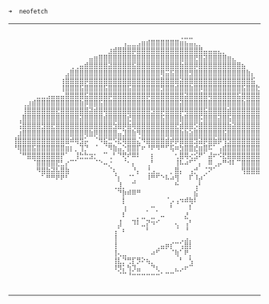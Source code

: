 ```zsh
➜  neofetch 
```

<table>
  <tr>
    <td width="40%">
      <pre>
      ⠀⠀⠀⠀⠀⠀⠀⠀⠀⠀⠀⠀⠀⠀⠀⠀⠀⠀⠀⠀⠀⠀⠀⠀⠀⠀⠀⠀⠀⠀⢀⣀⣀⠀⠀⠀⠀⠀⠀⠀⠀⠀⠀⠀⠀⠀⠀⠀⠀⠀⠀⠀⠀⠀⠀⠀⠀⠀⠀⠀
⠀⠀⠀⠀⠀⠀⠀⠀⠀⠀⠀⠀⠀⠀⠀⠀⠀⠀⠀⠀⠀⠀⠀⢠⣀⣀⣠⣶⣾⣿⣿⣿⣿⣿⣿⣶⣦⣤⣄⡀⠀⠀⠀⠀⠀⠀⠀⠀⠀⠀⠀⠀⠀⠀⠀⠀⠀⠀⠀⠀
⠀⠀⠀⠀⠀⠀⠀⠀⠀⠀⠀⠀⠀⠀⠀⠀⠀⠀⠀⠀⣰⣾⣿⣿⣿⡿⣿⣿⣿⣿⣿⣿⣿⣿⣿⣿⣿⣿⣿⣿⣤⣤⣤⣄⡀⠀⠀⠀⠀⠀⠀⠀⠀⠀⠀⠀⠀⠀⠀⠀
⠀⠀⠀⠀⠀⠀⠀⠀⠀⠀⠀⠀⠀⠀⠀⠀⣤⣶⣿⣿⣿⣿⣿⣿⣿⣿⣿⣿⣿⣿⣿⣿⣿⣿⣿⣿⣿⣿⣟⣿⣽⣿⣿⣿⣿⣶⣄⠀⠀⠀⠀⠀⠀⠀⠀⠀⠀⠀⠀⠀
⠀⠀⠀⠀⠀⠀⠀⠀⠀⠀⠀⠀⢀⢀⣤⣾⣿⣿⣿⣿⣽⣿⣿⣿⣿⣯⣿⣿⣿⣿⣿⣿⣿⣿⣿⣷⣿⣿⡿⣿⣿⣿⣿⣿⣿⣿⣿⣿⣦⠀⠀⠀⠀⠀⠀⠀⠀⠀⠀⠀
⠀⠀⠀⠀⠀⠀⠀⠀⠀⠀⠀⣠⣿⣿⣿⣿⣿⣿⣿⣿⣿⣿⣿⣿⣿⣿⣿⣿⣿⣿⣿⢿⣭⣯⣿⣿⣿⣻⣿⣿⣿⣿⣿⣿⣿⣿⣿⣿⣿⣷⡄⠀⠀⠀⠀⠀⠀⠀⠀⠀
⠀⠀⠀⠀⠀⠀⠀⠀⠀⠀⢰⣿⣿⣿⣿⡿⣿⣿⣿⣿⣿⣿⣿⣿⣿⣿⣿⣿⣿⣿⣿⣿⣿⣿⣿⣽⣿⣿⣿⣿⣿⣿⣿⣿⣿⣿⣿⣿⣿⣿⣯⠀⠀⠀⠀⠀⠀⠀⠀⠀
⠀⠀⠀⠀⠀⠀⠀⠀⠀⠀⢸⣿⣿⣿⣯⣿⣿⣿⣿⣯⣿⣿⣿⣿⣯⣿⣿⣿⣿⣿⣿⣻⣿⣿⣾⣿⣿⣷⣿⡿⣿⣿⣿⣿⣿⣿⣿⣿⣯⣿⣿⣗⡀⠀⠀⠀⠀⠀⠀⠀
⠀⠀⠀⠀⠀⣀⣀⣠⣤⣤⣤⣿⣿⣿⣿⣯⣿⣿⣿⣿⡿⣿⣿⣿⣿⣿⣿⣿⡿⣿⣿⣿⣿⣿⣿⣿⣽⣿⣿⣿⣿⢿⣿⣿⣿⣿⣿⣯⣿⣿⣿⣿⣿⣧⠀⠀⠀⠀⠀⠀
⠀⠀⢀⣰⣾⣿⣿⣿⣿⣿⣿⣿⣿⣿⣷⡿⣿⣿⣯⣿⣿⣿⣿⣿⣿⣿⣿⣿⣿⣿⣿⣿⣿⣿⣿⣽⣿⣿⣿⣿⣿⣿⣿⣿⣿⣿⣿⣿⣷⣿⣿⣿⣿⣿⣷⡀⠀⠀⠀⠀
⠀⠀⢸⣿⣿⣿⣿⣿⣿⣟⣿⣿⣿⣿⣿⣿⣽⣾⣿⢿⣿⣿⣿⣿⣿⣿⣿⣿⣿⣻⣿⡿⣿⣿⣿⡿⢿⣿⣿⣿⣯⣿⣿⣿⣿⣾⣿⣿⣿⣿⣿⣿⣷⣿⣽⣦⡀⠀⠀⠀
⠀⢀⣿⣿⣿⣿⣿⣿⣿⣿⣿⣿⣿⣿⣽⣿⣿⣿⣿⣾⣿⣿⣿⣿⣞⣿⣿⣿⣿⣿⣿⣯⣿⣿⣿⣷⣿⣿⣿⡯⣿⣿⣿⣽⣿⣯⣿⣿⣿⣿⣿⣿⣽⣿⣿⣿⣿⣷⡄⠀
⠀⢨⣿⣿⣿⣿⣻⣿⣟⣿⣿⣿⣿⣿⣿⣿⣿⣿⣿⣿⣿⣳⣿⡿⣷⢿⣿⣿⣿⣿⣿⣿⣿⣿⣟⣾⣿⣿⡫⣿⣿⣿⣿⣿⣿⣷⣽⣿⣿⣿⣿⣿⣿⣿⣿⣿⢿⣿⣷⠀
⠀⣰⣿⣿⣿⣿⣿⣿⣿⣿⣿⣿⣿⣿⣿⢿⣷⡿⣿⣿⣿⣿⣤⣹⣿⣷⠻⣿⣿⣿⣿⣿⣿⣿⣿⣷⣷⣵⣿⣿⣿⣿⣿⣿⣯⣿⣿⣿⣿⣿⣿⣿⣿⡿⣿⣿⣿⣿⣿⡀
⢸⣿⣿⣿⣿⣿⣿⣿⣿⣿⣿⣿⠾⢿⣻⡥⠀⠈⠻⣯⣛⠫⣟⢿⣿⣿⣌⠻⣿⣿⣿⣿⣾⡾⡿⣿⣿⣿⣻⣽⡿⣿⣷⡿⢻⣻⣿⣿⣿⣿⣿⣿⣿⣿⣿⣿⣿⣿⡿⠁
⠘⢿⣿⣿⣯⣿⣿⣿⣿⣿⣿⣶⡆⡀⢹⡙⠀⠈⠀⠈⠻⣷⣤⡑⣿⣿⡏⠖⠘⠟⠻⠛⠋⢯⠶⣳⣿⣿⣞⣶⣿⠯⠁⢠⣾⣿⣿⣿⣿⣿⣿⣿⣿⣿⣿⣿⣿⣿⡇⠀
⠀⠈⠛⣿⣿⣿⣿⣿⣿⣿⡟⠁⠀⢸⣓⣓⣲⡂⠀⠉⢀⠃⠙⢟⠞⠿⠇⠀⠀⡆⠀⠀⠀⠀⢂⣿⢿⢔⣪⠟⠁⣼⠖⠪⣟⣿⣿⣿⣿⣿⣿⣿⣿⣿⣿⣿⣿⠏⠁⠀
⠀⠀⠀⠀⠈⣿⣿⣿⣿⣟⣃⡔⠉⠁⠀⠀⠀⠈⠑⠤⡐⠀⠀⠈⠂⡄⠀⠀⢀⠃⠀⠀⠀⠀⢸⠧⠴⠋⠁⡄⠀⠿⢀⡤⠛⠺⠇⠉⣿⣿⣿⣿⣿⣿⣿⣿⠁⠀⠀⠀
⠀⠀⠀⠀⠀⠻⣿⣷⣽⣧⣿⣷⠀⠀⠀⠀⠀⠀⠀⠀⠈⢆⠀⠀⠀⠘⡄⠀⢘⣠⣀⠀⠀⡀⣿⡄⠀⢠⡚⠀⢈⠝⠁⠀⠀⠀⠀⠀⢻⣿⣿⣿⣿⠿⠿⠃⠀⠀⠀⠀
⠀⠀⠀⠀⠀⠀⠁⠛⠛⠟⠟⠃⠀⠀⠀⠀⠀⠀⠀⠀⠀⠈⡆⠀⠈⢁⠀⠀⠸⠛⠋⠑⠧⠴⢻⠀⠀⠏⠸⡴⠁⠀⠀⠀⠀⠀⠀⠀⠀⠀⠀⠀⠀⠀⠀⠀⠀⠀⠀⠀
⠀⠀⠀⠀⠀⠀⠀⠀⠀⠀⠀⠀⠀⠀⠀⠀⠀⠀⠀⠀⠀⢀⣸⡀⠀⠉⠀⠀⠀⠀⠀⠀⠀⠀⠓⠀⠀⠀⢠⠃⠀⠀⠀⠀⠀⠀⠀⠀⠀⠀⠀⠀⠀⠀⠀⠀⠀⠀⠀⠀
⠀⠀⠀⠀⠀⠀⠀⠀⠀⠀⠀⠀⠀⠀⠀⠀⠀⠀⠀⠀⠀⠀⠙⡷⠾⠿⠛⠀⠀⠀⠀⠀⠀⠀⠀⠀⠀⠀⣮⠀⠀⠀⠀⠀⠀⠀⠀⠀⠀⠀⠀⠀⠀⠀⠀⠀⠀⠀⠀⠀
⠀⠀⠀⠀⠀⠀⠀⠀⠀⠀⠀⠀⠀⠀⠀⠀⠀⠀⠀⠀⠀⠀⠀⡇⠀⠀⠀⠀⠀⠀⠀⠀⠈⡠⢠⠲⠾⢷⠇⠀⠀⠀⠀⠀⠀⠀⠀⠀⠀⠀⠀⠀⠀⠀⠀⠀⠀⠀⠀⠀
⠀⠀⠀⠀⠀⠀⠀⠀⠀⠀⠀⠀⠀⠀⠀⠀⠀⠀⠀⠀⠀⠀⠀⢰⠀⠀⠀⠀⡀⠒⡀⠀⠀⠃⠀⠀⠀⠇⠀⠀⠀⠀⠀⠀⠀⠀⠀⠀⠀⠀⠀⠀⠀⠀⠀⠀⠀⠀⠀⠀
⠀⠀⠀⠀⠀⠀⠀⠀⠀⠀⠀⠀⠀⠀⠀⠀⠀⠀⠀⠀⠀⠀⠀⠇⠀⠀⡀⣀⠀⣀⠀⠤⠀⠀⠀⠀⣜⠀⠀⠀⠀⠀⠀⠀⠀⠀⠀⠀⠀⠀⠀⠀⠀⠀⠀⠀⠀⠀⠀⠀
⠀⠀⠀⠀⠀⠀⠀⠀⠀⠀⠀⠀⠀⠀⠀⠀⠀⠀⠀⠀⠀⠀⣸⠀⠀⠹⠇⣀⡝⠲⠊⠀⠀⠀⢄⠀⢠⠃⠀⠀⠀⠀⠀⠀⠀⠀⠀⠀⠀⠀⠀⠀⠀⠀⠀⠀⠀⠀⠀⠀
⠀⠀⠀⠀⠀⠀⠀⠀⠀⠀⠀⠀⠀⠀⠀⠀⠀⠀⠀⠀⠀⢠⠁⠆⠀⠀⠀⠀⠃⠀⠀⠀⠀⠀⠈⠀⠘⠀⠀⠀⠀⠀⠀⠀⠀⠀⠀⠀⠀⠀⠀⠀⠀⠀⠀⠀⠀⠀⠀⠀
⠀⠀⠀⠀⠀⠀⠀⠀⠀⠀⠀⠀⠀⠀⠀⠀⠀⠀⠀⠀⠀⢸⠀⠀⠀⠀⠀⠀⠀⠀⠀⠀⠀⠀⠀⢀⣠⡀⠀⠀⠀⠀⠀⠀⠀⠀⠀⠀⠀⠀⠀⠀⠀⠀⠀⠀⠀⠀⠀⠀
⠀⠀⠀⠀⠀⠀⠀⠀⠀⠀⠀⠀⠀⠀⠀⠀⠀⠀⠀⠀⠀⢸⠀⠀⠀⠀⠀⠀⠀⠀⢀⣤⡶⡎⠉⢡⣿⡇⠀⠀⠀⠀⠀⠀⠀⠀⠀⠀⠀⠀⠀⠀⠀⠀⠀⠀⠀⠀⠀⠀
⠀⠀⠀⠀⠀⠀⠀⠀⠀⠀⠀⠀⠀⠀⠀⠀⠀⠀⠀⠀⠀⢸⢄⣀⠀⠀⠀⠀⠀⠴⠋⠀⠀⠈⢷⠁⠟⡀⠀⠀⠀⠀⠀⠀⠀⠀⠀⠀⠀⠀⠀⠀⠀⠀⠀⠀⠀⠀⠀⠀
⠀⠀⠀⠀⠀⠀⠀⠀⠀⠀⠀⠀⠀⠀⠀⠀⠀⠀⠀⠀⠀⢸⣇⡙⢛⡏⡻⠕⢦⡀⠀⠀⠀⠀⠀⠃⠀⢣⠀⠀⠀⠀⠀⠀⠀⠀⠀⠀⠀⠀⠀⠀⠀⠀⠀⠀⠀⠀⠀⠀
⠀⠀⠀⠀⠀⠀⠀⠀⠀⠀⠀⠀⠀⠀⠀⠀⠀⠀⠀⠀⠀⠸⡻⡅⢳⡹⣤⠀⠀⠙⢆⠀⠀⠀⣄⡠⠖⠉⠀⠀⠀⠀⠀⠀⠀⠀⠀⠀⠀⠀⠀⠀⠀⠀⠀⠀⠀⠀⠀⠀
⠀⠀⠀⠀⠀⠀⠀⠀⠀⠀⠀⠀⠀⠀⠀⠀⠀⠀⠀⠀⠀⠀⠈⠉⠘⠒⠒⠒⠒⠒⠒⠁⠉⠉⠀⠀⠀⠀⠀⠀⠀⠀⠀⠀⠀⠀⠀⠀⠀⠀⠀⠀⠀⠀⠀⠀⠀⠀⠀⠀
      </pre>
    </td>
    <td width="60%">

      pwhb@github
      -----------
      OS: Freedom
      Host: Homo Sapiens
      Kernel: Kindness
      Uptime: 26 years
      CPU: Carbon-based

      Languages: C, C++, JavaScript, TypeScript, Go, Python, Java
      Interests: Game Development, Artificial Intelligence
      Frontend: React, Svelte, Angular
      Backend: Nodejs, Go, Python
      
      Phone: (959) 250 967 085
      Email: phonewaiyamhein@gmail.com
      Portfolio: https://pwhb.vercel.app
                              
                                                                  
</td>
  </tr>
</table>
